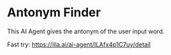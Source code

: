 # Antonym Finder

This AI Agent gives the antonym of the user input word.

Fast try: https://illa.ai/ai-agent/ILAfx4p1C7uy/detail
